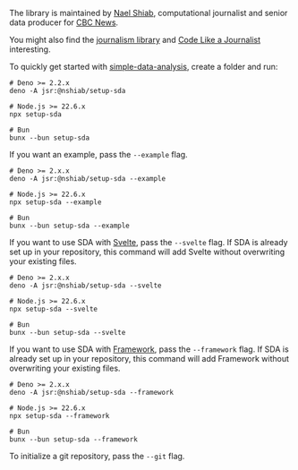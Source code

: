 The library is maintained by [Nael Shiab](http://naelshiab.com/), computational
journalist and senior data producer for [CBC News](https://www.cbc.ca/news).

You might also find the
[journalism library](https://github.com/nshiab/journalism) and
[Code Like a Journalist](https://github.com/nshiab/code-like-a-journalist)
interesting.

To quickly get started with
[simple-data-analysis](https://github.com/nshiab/simple-data-analysis), create a
folder and run:

```
# Deno >= 2.2.x
deno -A jsr:@nshiab/setup-sda

# Node.js >= 22.6.x
npx setup-sda

# Bun
bunx --bun setup-sda
```

If you want an example, pass the `--example` flag.

```
# Deno >= 2.x.x
deno -A jsr:@nshiab/setup-sda --example

# Node.js >= 22.6.x
npx setup-sda --example

# Bun
bunx --bun setup-sda --example
```

If you want to use SDA with [Svelte](https://svelte.dev/), pass the `--svelte`
flag. If SDA is already set up in your repository, this command will add Svelte
without overwriting your existing files.

```
# Deno >= 2.x.x
deno -A jsr:@nshiab/setup-sda --svelte

# Node.js >= 22.6.x
npx setup-sda --svelte

# Bun
bunx --bun setup-sda --svelte
```

If you want to use SDA with
[Framework](https://github.com/observablehq/framework), pass the `--framework`
flag. If SDA is already set up in your repository, this command will add
Framework without overwriting your existing files.

```
# Deno >= 2.x.x
deno -A jsr:@nshiab/setup-sda --framework

# Node.js >= 22.6.x
npx setup-sda --framework

# Bun
bunx --bun setup-sda --framework
```

To initialize a git repository, pass the `--git` flag.
